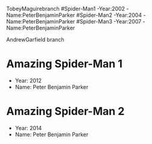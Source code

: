 TobeyMaguirebranch 
#Spider-Man1 
-Year:2002 
-Name:PeterBenjaminParker
#Spider-Man2 
-Year:2004 
-Name:PeterBenjaminParker 
#Spider-Man3 
-Year:2007 
-Name:PeterBenjaminParker

AndrewGarfield branch 
# Amazing Spider-Man 1 
- Year: 2012 
- Name: Peter Benjamin Parker 
# Amazing Spider-Man 2 
- Year: 2014 
- Name: Peter Benjamin Parker
